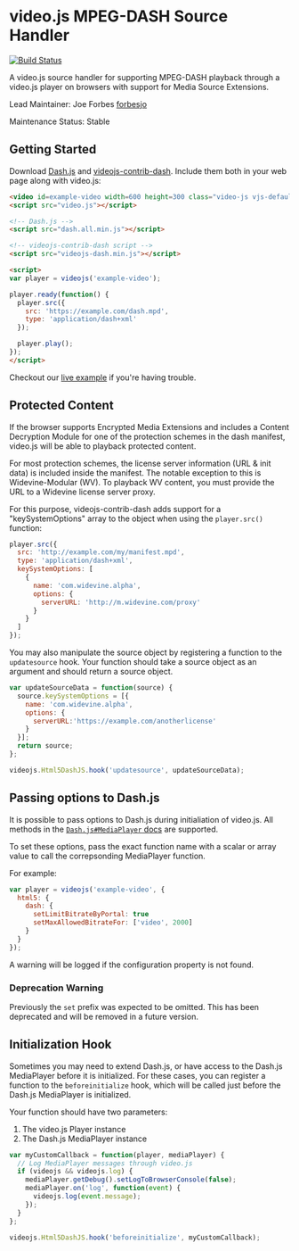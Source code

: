 # video.js MPEG-DASH Source Handler

[![Build Status](https://travis-ci.org/videojs/videojs-contrib-dash.svg?branch=master)](https://travis-ci.org/videojs/videojs-contrib-dash)

A video.js source handler for supporting MPEG-DASH playback through a video.js player on browsers with support for Media Source Extensions.

Lead Maintainer: Joe Forbes [forbesjo](https://github.com/forbesjo)

Maintenance Status: Stable

## Getting Started

Download [Dash.js](https://github.com/Dash-Industry-Forum/dash.js/releases) and [videojs-contrib-dash](https://github.com/videojs/videojs-contrib-dash/releases). Include them both in your web page along with video.js:

```html
<video id=example-video width=600 height=300 class="video-js vjs-default-skin" controls></video>
<script src="video.js"></script>

<!-- Dash.js -->
<script src="dash.all.min.js"></script>

<!-- videojs-contrib-dash script -->
<script src="videojs-dash.min.js"></script>

<script>
var player = videojs('example-video');

player.ready(function() {
  player.src({
    src: 'https://example.com/dash.mpd',
    type: 'application/dash+xml'
  });

  player.play();
});
</script>
```

Checkout our [live example](http://videojs.github.io/videojs-contrib-dash/) if you're having trouble.

## Protected Content

If the browser supports Encrypted Media Extensions and includes a Content Decryption Module for one of the protection schemes in the dash manifest, video.js will be able to playback protected content.

For most protection schemes, the license server information (URL &amp; init data) is included inside the manifest. The notable exception to this is Widevine-Modular (WV). To playback WV content, you must provide the URL to a Widevine license server proxy.

For this purpose, videojs-contrib-dash adds support for a "keySystemOptions" array to the object when using the `player.src()` function:

```javascript
player.src({
  src: 'http://example.com/my/manifest.mpd',
  type: 'application/dash+xml',
  keySystemOptions: [
    {
      name: 'com.widevine.alpha',
      options: {
        serverURL: 'http://m.widevine.com/proxy'
      }
    }
  ]
});
```

You may also manipulate the source object by registering a function to the `updatesource` hook. Your function should take a source object as an argument and should return a source object.

```javascript
var updateSourceData = function(source) {
  source.keySystemOptions = [{
    name: 'com.widevine.alpha',
    options: {
      serverURL:'https://example.com/anotherlicense'
    }
  }];
  return source;
};

videojs.Html5DashJS.hook('updatesource', updateSourceData);
```

## Passing options to Dash.js

It is possible to pass options to Dash.js during initialiation of video.js. All methods in the [`Dash.js#MediaPlayer` docs](http://cdn.dashjs.org/latest/jsdoc/module-MediaPlayer.html) are supported.

To set these options, pass the exact function name with a scalar or array value to call the correpsonding MediaPlayer function.

For example:

```javascript
var player = videojs('example-video', {
  html5: {
    dash: {
      setLimitBitrateByPortal: true
      setMaxAllowedBitrateFor: ['video', 2000]
    }
  }
});
```

A warning will be logged if the configuration property is not found.

### Deprecation Warning

Previously the `set` prefix was expected to be omitted. This has been deprecated and will be removed in a future version.

## Initialization Hook

Sometimes you may need to extend Dash.js, or have access to the Dash.js MediaPlayer before it is initialized. For these cases, you can register a function to the `beforeinitialize` hook, which will be called just before the Dash.js MediaPlayer is initialized.

Your function should have two parameters:
 1. The video.js Player instance
 2. The Dash.js MediaPlayer instance

```javascript
var myCustomCallback = function(player, mediaPlayer) {
  // Log MediaPlayer messages through video.js
  if (videojs && videojs.log) {
    mediaPlayer.getDebug().setLogToBrowserConsole(false);
    mediaPlayer.on('log', function(event) {
      videojs.log(event.message);
    });
  }
};

videojs.Html5DashJS.hook('beforeinitialize', myCustomCallback);
```

